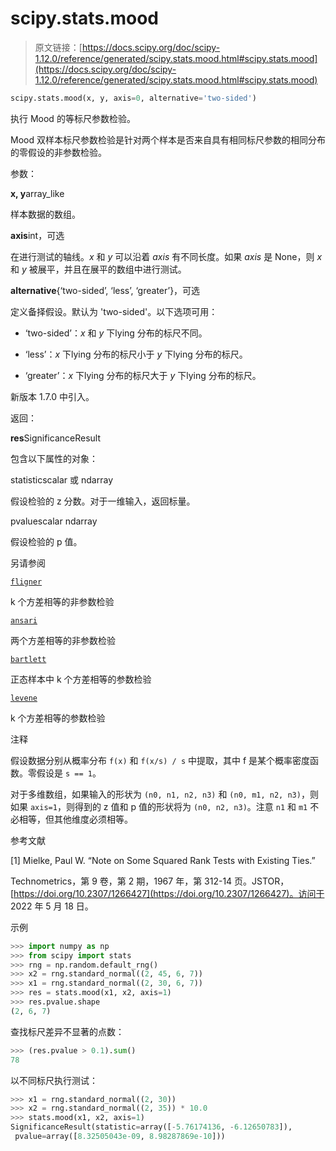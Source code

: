 # scipy.stats.mood

> 原文链接：[https://docs.scipy.org/doc/scipy-1.12.0/reference/generated/scipy.stats.mood.html#scipy.stats.mood](https://docs.scipy.org/doc/scipy-1.12.0/reference/generated/scipy.stats.mood.html#scipy.stats.mood)

```py
scipy.stats.mood(x, y, axis=0, alternative='two-sided')
```

执行 Mood 的等标尺参数检验。

Mood 双样本标尺参数检验是针对两个样本是否来自具有相同标尺参数的相同分布的零假设的非参数检验。

参数：

**x, y**array_like

样本数据的数组。

**axis**int，可选

在进行测试的轴线。*x* 和 *y* 可以沿着 *axis* 有不同长度。如果 *axis* 是 None，则 *x* 和 *y* 被展平，并且在展平的数组中进行测试。

**alternative**{‘two-sided’, ‘less’, ‘greater’}，可选

定义备择假设。默认为 'two-sided'。以下选项可用：

+   ‘two-sided’：*x* 和 *y* 下lying 分布的标尺不同。

+   ‘less’：*x* 下lying 分布的标尺小于 *y* 下lying 分布的标尺。

+   ‘greater’：*x* 下lying 分布的标尺大于 *y* 下lying 分布的标尺。

新版本 1.7.0 中引入。

返回：

**res**SignificanceResult

包含以下属性的对象：

statisticscalar 或 ndarray

假设检验的 z 分数。对于一维输入，返回标量。

pvaluescalar ndarray

假设检验的 p 值。

另请参阅

[`fligner`](scipy.stats.fligner.html#scipy.stats.fligner "scipy.stats.fligner")

k 个方差相等的非参数检验

[`ansari`](scipy.stats.ansari.html#scipy.stats.ansari "scipy.stats.ansari")

两个方差相等的非参数检验

[`bartlett`](scipy.stats.bartlett.html#scipy.stats.bartlett "scipy.stats.bartlett")

正态样本中 k 个方差相等的参数检验

[`levene`](scipy.stats.levene.html#scipy.stats.levene "scipy.stats.levene")

k 个方差相等的参数检验

注释

假设数据分别从概率分布 `f(x)` 和 `f(x/s) / s` 中提取，其中 f 是某个概率密度函数。零假设是 `s == 1`。

对于多维数组，如果输入的形状为 `(n0, n1, n2, n3)` 和 `(n0, m1, n2, n3)`，则如果 `axis=1`，则得到的 z 值和 p 值的形状将为 `(n0, n2, n3)`。注意 `n1` 和 `m1` 不必相等，但其他维度必须相等。

参考文献

[1] Mielke, Paul W. “Note on Some Squared Rank Tests with Existing Ties.”

Technometrics，第 9 卷，第 2 期，1967 年，第 312-14 页。JSTOR，[https://doi.org/10.2307/1266427](https://doi.org/10.2307/1266427)。访问于 2022 年 5 月 18 日。

示例

```py
>>> import numpy as np
>>> from scipy import stats
>>> rng = np.random.default_rng()
>>> x2 = rng.standard_normal((2, 45, 6, 7))
>>> x1 = rng.standard_normal((2, 30, 6, 7))
>>> res = stats.mood(x1, x2, axis=1)
>>> res.pvalue.shape
(2, 6, 7) 
```

查找标尺差异不显著的点数：

```py
>>> (res.pvalue > 0.1).sum()
78 
```

以不同标尺执行测试：

```py
>>> x1 = rng.standard_normal((2, 30))
>>> x2 = rng.standard_normal((2, 35)) * 10.0
>>> stats.mood(x1, x2, axis=1)
SignificanceResult(statistic=array([-5.76174136, -6.12650783]),
 pvalue=array([8.32505043e-09, 8.98287869e-10])) 
```
